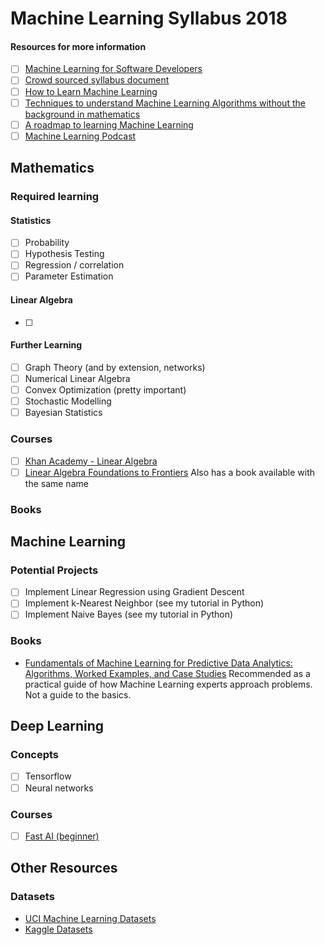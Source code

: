 # Machine Learning Syllabus 2018

#### Resources for more information

- [ ] [Machine Learning for Software Developers](https://github.com/ZuzooVn/machine-learning-for-software-engineers#why-use-it)
- [ ] [Crowd sourced syllabus document](https://docs.google.com/document/d/1qhjVLzwnUwrrsQLZOuVBBZ4bq_k0YkDUkFIS-YcaV4o/edit)
- [ ] [How to Learn Machine Learning](https://elitedatascience.com/learn-machine-learning)
- [ ] [Techniques to understand Machine Learning Algorithms without the background in mathematics](https://machinelearningmastery.com/techniques-to-understand-machine-learning-algorithms-without-the-background-in-mathematics/)
- [ ] [A roadmap to learning Machine Learning](https://howicodestuff.github.io/machine_learning/2018/01/12/a-roadmap-to-machine-learning.html)
- [ ] [Machine Learning Podcast](http://ocdevel.com/podcasts/machine-learning)

## Mathematics

### Required learning

#### Statistics

- [ ] Probability
- [ ] Hypothesis Testing
- [ ] Regression / correlation
- [ ] Parameter Estimation

#### Linear Algebra

- [ ] 

#### Further Learning

- [ ] Graph Theory (and by extension, networks)
- [ ] Numerical Linear Algebra
- [ ] Convex Optimization (pretty important)
- [ ] Stochastic Modelling
- [ ] Bayesian Statistics

### Courses

- [ ] [Khan Academy - Linear Algebra](https://www.khanacademy.org/math/linear-algebra/vectors-and-spaces)
- [ ] [Linear Algebra Foundations to Frontiers](https://www.edx.org/course/laff-linear-algebra-foundations-to-frontiers)
Also has a book available with the same name

### Books

## Machine Learning

### Potential Projects

- [ ] Implement Linear Regression using Gradient Descent
- [ ] Implement k-Nearest Neighbor (see my tutorial in Python)
- [ ] Implement Naive Bayes (see my tutorial in Python)

### Books

- [Fundamentals of Machine Learning for Predictive Data Analytics: Algorithms, Worked Examples, and Case Studies](https://www.amazon.co.uk/Fundamentals-Machine-Learning-Predictive-Analytics/dp/0262029448/ref=tmm_hrd_swatch_0?_encoding=UTF8&qid=1519397869&sr=8-1)
Recommended as a practical guide of how Machine Learning experts approach problems. Not a guide to the basics.

## Deep Learning

### Concepts

- [ ] Tensorflow
- [ ] Neural networks

### Courses

- [ ] [Fast AI (beginner)](http://course.fast.ai/start.html)

## Other Resources

### Datasets

- [UCI Machine Learning Datasets](https://archive.ics.uci.edu/ml/datasets.html)
- [Kaggle Datasets](https://www.kaggle.com/datasets)
